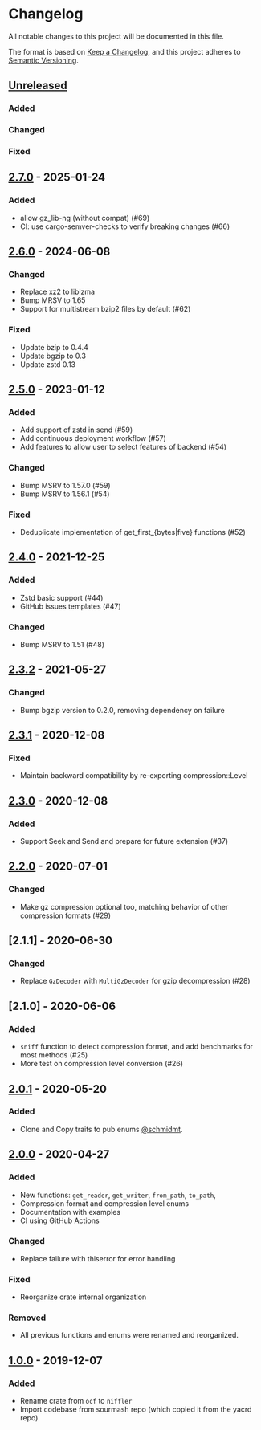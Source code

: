 # Changelog

All notable changes to this project will be documented in this file.

The format is based on [Keep a Changelog](https://keepachangelog.com/en/1.0.0/),
and this project adheres to [Semantic Versioning](https://semver.org/spec/v2.0.0.html).

## [Unreleased]

### Added

### Changed

### Fixed

## [2.7.0] - 2025-01-24

### Added

- allow gz_lib-ng (without compat) (#69)
- CI: use cargo-semver-checks to verify breaking changes (#66)

## [2.6.0] - 2024-06-08

### Changed

- Replace xz2 to liblzma
- Bump MRSV to 1.65
- Support for multistream bzip2 files by default (#62)

### Fixed

- Update bzip to 0.4.4
- Update bgzip to 0.3
- Update zstd 0.13

## [2.5.0] - 2023-01-12

### Added

- Add support of zstd in send (#59)
- Add continuous deployment workflow (#57)
- Add features to allow user to select features of backend (#54)

### Changed

- Bump MSRV to 1.57.0 (#59)
- Bump MSRV to 1.56.1 (#54)

### Fixed

- Deduplicate implementation of get_first_{bytes|five} functions (#52)

## [2.4.0] - 2021-12-25

### Added

- Zstd basic support (#44)
- GitHub issues templates (#47)

### Changed

- Bump MSRV to 1.51 (#48)

## [2.3.2] - 2021-05-27

### Changed

- Bump bgzip version to 0.2.0, removing dependency on failure

## [2.3.1] - 2020-12-08

### Fixed

- Maintain backward compatibility by re-exporting compression::Level

## [2.3.0] - 2020-12-08

### Added

- Support Seek and Send and prepare for future extension (#37)

## [2.2.0] - 2020-07-01

### Changed

- Make gz compression optional too, matching behavior of other compression formats (#29)

## [2.1.1] - 2020-06-30

### Changed

- Replace `GzDecoder` with `MultiGzDecoder` for gzip decompression (#28)

## [2.1.0] - 2020-06-06

### Added

- `sniff` function to detect compression format, and add benchmarks for most methods (#25)
- More test on compression level conversion (#26)

## [2.0.1] - 2020-05-20

### Added

- Clone and Copy traits to pub enums [@schmidmt](https://github.com/schmidmt).

## [2.0.0] - 2020-04-27

### Added

- New functions: `get_reader`, `get_writer`, `from_path`, `to_path`,
- Compression format and compression level enums
- Documentation with examples
- CI using GitHub Actions

### Changed

- Replace failure with thiserror for error handling

### Fixed

- Reorganize crate internal organization

### Removed

- All previous functions and enums were renamed and reorganized.

## [1.0.0] - 2019-12-07

### Added

- Rename crate from `ocf` to `niffler`
- Import codebase from sourmash repo (which copied it from the yacrd repo)

[unreleased]: https://github.com/luizirber/niffler/compare/v2.7.0...HEAD
[2.7.0]: https://github.com/luizirber/niffler/compare/v2.6.0..v2.7.0
[2.6.0]: https://github.com/luizirber/niffler/compare/v2.5.0..v2.6.0
[2.5.0]: https://github.com/luizirber/niffler/compare/v2.4.0..v2.5.0
[2.4.0]: https://github.com/luizirber/niffler/compare/v2.3.2..v2.4.0
[2.3.2]: https://github.com/luizirber/niffler/compare/v2.3.1..v2.3.2
[2.3.1]: https://github.com/luizirber/niffler/compare/v2.3.0..v2.3.1
[2.3.0]: https://github.com/luizirber/niffler/compare/v2.2.0..v2.3.0
[2.2.0]: https://github.com/luizirber/niffler/compare/v2.0.1..v2.2.0
[2.0.1]: https://github.com/luizirber/niffler/compare/v2.0.0..v2.0.1
[2.0.0]: https://github.com/luizirber/niffler/compare/v1.0.0..v2.0.0
[1.0.0]: https://github.com/luizirber/niffler/releases/tag/v1.0.0
